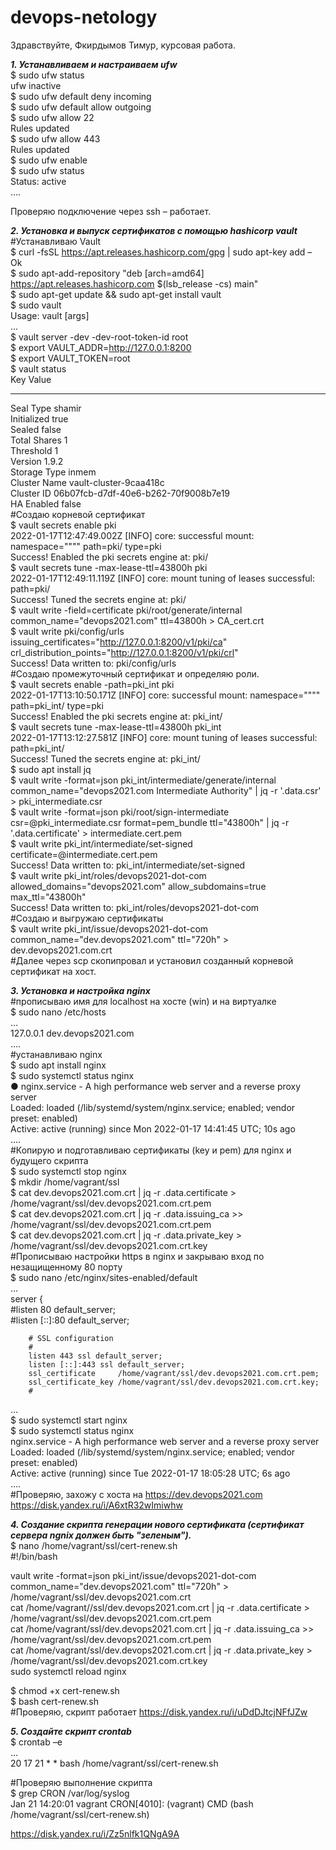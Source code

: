 # devops-netology
Здравствуйте, Фкирдымов Тимур, курсовая работа.

***1. Устанавливаем и настраиваем ufw***  
$ sudo ufw status  
ufw inactive  
$ sudo ufw default deny incoming  
$ sudo ufw default allow outgoing  
$ sudo ufw allow 22  
Rules updated  
$ sudo ufw allow 443  
Rules updated  
$ sudo ufw enable  
$ sudo ufw status  
Status: active  
….  

Проверяю подключение через ssh – работает.  

***2. Установка и выпуск сертификатов с помощью hashicorp vault***  
#Устанавливаю Vault  
$ curl -fsSL https://apt.releases.hashicorp.com/gpg | sudo apt-key add –  
Ok  
$ sudo apt-add-repository "deb [arch=amd64] https://apt.releases.hashicorp.com $(lsb_release -cs) main"  
$ sudo apt-get update && sudo apt-get install vault  
$ sudo vault  
Usage: vault <command> [args]  
…  
$ vault server -dev -dev-root-token-id root   
$ export VAULT_ADDR=http://127.0.0.1:8200  
$ export VAULT_TOKEN=root  
$ vault status  
Key             Value  
---             -----  
Seal Type       shamir  
Initialized     true  
Sealed          false  
Total Shares    1  
Threshold       1  
Version         1.9.2  
Storage Type    inmem  
Cluster Name    vault-cluster-9caa418c  
Cluster ID      06b07fcb-d7df-40e6-b262-70f9008b7e19  
HA Enabled      false  
#Создаю корневой сертификат  
$ vault secrets enable pki  
2022-01-17T12:47:49.002Z [INFO]  core: successful mount: namespace="\"\"" path=pki/ type=pki  
Success! Enabled the pki secrets engine at: pki/  
$ vault secrets tune -max-lease-ttl=43800h pki  
2022-01-17T12:49:11.119Z [INFO]  core: mount tuning of leases successful: path=pki/  
Success! Tuned the secrets engine at: pki/  
$ vault write -field=certificate pki/root/generate/internal common_name="devops2021.com" ttl=43800h > CA_cert.crt  
$ vault write pki/config/urls issuing_certificates="http://127.0.0.1:8200/v1/pki/ca" crl_distribution_points="http://127.0.0.1:8200/v1/pki/crl"  
Success! Data written to: pki/config/urls  
#Создаю промежуточный сертификат и определяю роли.  
$ vault secrets enable -path=pki_int pki  
2022-01-17T13:10:50.171Z [INFO]  core: successful mount: namespace="\"\"" path=pki_int/ type=pki  
Success! Enabled the pki secrets engine at: pki_int/  
$ vault secrets tune -max-lease-ttl=43800h pki_int  
2022-01-17T13:12:27.581Z [INFO]  core: mount tuning of leases successful: path=pki_int/  
Success! Tuned the secrets engine at: pki_int/  
$ sudo apt install jq  
$ vault write -format=json pki_int/intermediate/generate/internal common_name="devops2021.com Intermediate Authority" | jq -r '.data.csr' > pki_intermediate.csr  
$ vault write -format=json pki/root/sign-intermediate csr=@pki_intermediate.csr format=pem_bundle ttl="43800h" | jq -r '.data.certificate' > intermediate.cert.pem  
$ vault write pki_int/intermediate/set-signed certificate=@intermediate.cert.pem  
Success! Data written to: pki_int/intermediate/set-signed  
$ vault write pki_int/roles/devops2021-dot-com allowed_domains="devops2021.com" allow_subdomains=true max_ttl="43800h"  
Success! Data written to: pki_int/roles/devops2021-dot-com  
#Создаю и выгружаю сертификаты  
$ vault write pki_int/issue/devops2021-dot-com common_name="dev.devops2021.com" ttl="720h" > dev.devops2021.com.crt  
#Далее через scp скопипровал и установил созданный корневой сертификат на хост.  

***3. Установка и настройка nginx***  
#прописываю имя для localhost на хосте (win) и на виртуалке  
$ sudo nano /etc/hosts  
…  
127.0.0.1       dev.devops2021.com  
….  
#устанавливаю nginx  
$ sudo apt install nginx  
$ sudo systemctl status nginx  
● nginx.service - A high performance web server and a reverse proxy server  
     Loaded: loaded (/lib/systemd/system/nginx.service; enabled; vendor preset: enabled)  
     Active: active (running) since Mon 2022-01-17 14:41:45 UTC; 10s ago  
….  
#Копирую и подготавливаю сертификаты (key и pem) для nginx и будущего скрипта  
$ sudo systemctl stop nginx  
$ mkdir /home/vagrant/ssl  
$ cat dev.devops2021.com.crt | jq -r .data.certificate > /home/vagrant/ssl/dev.devops2021.com.crt.pem  
$ cat dev.devops2021.com.crt | jq -r .data.issuing_ca >> /home/vagrant/ssl/dev.devops2021.com.crt.pem  
$ cat dev.devops2021.com.crt | jq -r .data.private_key > /home/vagrant/ssl/dev.devops2021.com.crt.key  
#Прописываю настройки https в nginx и закрываю вход по незащищенному 80 порту  
$ sudo nano /etc/nginx/sites-enabled/default  
…  
server {  
        #listen 80 default_server;  
        #listen [::]:80 default_server;

        # SSL configuration  
        #  
        listen 443 ssl default_server;  
        listen [::]:443 ssl default_server;  
        ssl_certificate     /home/vagrant/ssl/dev.devops2021.com.crt.pem;  
        ssl_certificate_key /home/vagrant/ssl/dev.devops2021.com.crt.key;  
        #  
…  
$ sudo systemctl start nginx  
$ sudo systemctl status nginx  
nginx.service - A high performance web server and a reverse proxy server  
     Loaded: loaded (/lib/systemd/system/nginx.service; enabled; vendor preset: enabled)  
     Active: active (running) since Tue 2022-01-17 18:05:28 UTC; 6s ago  
….  
#Проверяю, захожу с хоста на https://dev.devops2021.com  
https://disk.yandex.ru/i/A6xtR32wImiwhw

***4. Создание скрипта генерации нового сертификата (сертификат сервера ngnix должен быть "зеленым").***  
$ nano /home/vagrant/ssl/cert-renew.sh  
#!/bin/bash  

vault write -format=json pki_int/issue/devops2021-dot-com common_name="dev.devops2021.com" ttl="720h" > /home/vagrant/ssl/dev.devops2021.com.crt  
cat /home/vagrant//ssl/dev.devops2021.com.crt | jq -r .data.certificate > /home/vagrant/ssl/dev.devops2021.com.crt.pem  
cat /home/vagrant/ssl/dev.devops2021.com.crt | jq -r .data.issuing_ca >> /home/vagrant/ssl/dev.devops2021.com.crt.pem  
cat /home/vagrant/ssl/dev.devops2021.com.crt | jq -r .data.private_key > /home/vagrant/ssl/dev.devops2021.com.crt.key  
sudo systemctl reload nginx  

$ chmod +x cert-renew.sh  
$ bash cert-renew.sh  
#Проверяю, скрипт работает
https://disk.yandex.ru/i/uDdDJtcjNFfJZw

***5. Создайте скрипт crontab***  
$ crontab –e  
…  
20 17 21 * * bash /home/vagrant/ssl/cert-renew.sh  

#Проверяю выполнение скрипта  
$ grep CRON /var/log/syslog  
Jan 21 14:20:01 vagrant CRON[4010]: (vagrant) CMD (bash /home/vagrant/ssl/cert-renew.sh)  

https://disk.yandex.ru/i/Zz5nlfk1QNgA9A   
